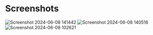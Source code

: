 # Screenshots
![Screenshot 2024-06-08 141442](https://github.com/GisoreB/book_bay/assets/144854877/1bdfd70c-2036-44bc-b5f6-867428c1ddfb)
![Screenshot 2024-06-08 140516](https://github.com/GisoreB/book_bay/assets/144854877/0e0d51a6-7586-4a35-a7e0-1f762c42f5da)
![Screenshot 2024-06-08 102621](https://github.com/GisoreB/book_bay/assets/144854877/977a143e-8818-4366-bca4-acdfae13abd2)
